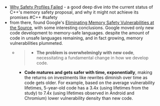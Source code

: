 - [Why Safety Profiles Failed](https://www.circle-lang.org/draft-profiles.html) - a good deep dive into the current status of C++'s memory safety proposal, and why it might not achieve its promises #C++ #safety
- from there, found Google's [Eliminating Memory Safety Vulnerabilities at the Source](https://security.googleblog.com/2024/09/eliminating-memory-safety-vulnerabilities-Android.html), with some interesting conclusions. Google moved only new code development to memory-safe languages. despite the amount of code in unsafe languages remaining, and in fact growing, memory vulnerabilities plummeted.
	- > * **The problem is overwhelmingly with new code**, necessitating a fundamental change in how we develop code.
	   * **Code matures and gets safer with time, exponentially**, making the returns on investments like rewrites diminish over time as code gets older.
	  For example, based on the average vulnerability lifetimes, 5-year-old code has a 3.4x (using lifetimes from the study) to 7.4x (using lifetimes observed in Android and Chromium) lower vulnerability density than new code.